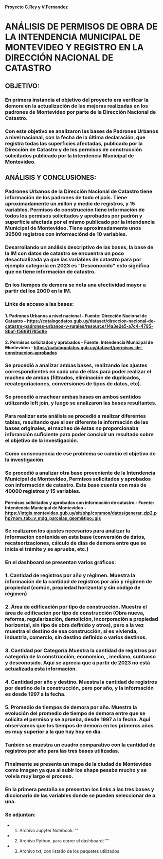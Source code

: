 #### Proyecto C.Rey y V.Fernandez

# **ANÁLISIS DE PERMISOS DE OBRA DE LA INTENDENCIA MUNICIPAL DE MONTEVIDEO Y REGISTRO EN LA DIRECCIÓN NACIONAL DE CATASTRO**


## **OBJETIVO:**

### En primera instancia el objetivo del proyecto era verificar la demora en la actualización de las mejoras realizadas en los padrones de Montevideo por parte de la Dirección Nacional de Catastro. 
### Con este objetivo se analizaron las bases de Padrones Urbanos a nivel nacional, con la fecha de la última declaración, que registra todas las superficies afectadas, publicado por la Dirección de Catastro y de los permisos de construcción solicitados publicado por la Intendencia Municipal de Montevideo. 



## **ANÁLISIS Y CONCLUSIONES:**

### Padrones Urbanos de la Dirección Nacional de Catastro tiene información de los padrones de todo el país. Tiene aproximadamente un millon y medio de registros, y 15 variables. Permisos de construcción tiene información de todos los permisos solicitados y aprobados por padrón y superficie afectada por el mismo publicado por la Intendencia Municipal de Montevideo. Tiene aproximadamente unos 39500 registros con informaciónd de 10 variables.

### Desarrollando un análisis descriptivo de las bases, la base de la IM con datos de catastro se encuentra un poco desactualizada ya que las variables de catastro para por ejemplo categoría en 2023  es "Desconocido" esto significa que no tiene información de catastro.

### En los tiempos de demora se nota una efectividad mayor a partir del los 2000 en la IM.

### Links de acceso a las bases:

#### 1. Padrones Urbanos a nivel nacional - Fuente: Dirección Nacional de Catastro - https://catalogodatos.gub.uy/dataset/direccion-nacional-de-catastro-padrones-urbanos-y-rurales/resource/14a3e2e5-a7c4-4795-8baf-f56691765d8e

####  2. Permisos solicitados y aprobados - Fuente: Intendencia Municipal de Montevideo - https://catalogodatos.gub.uy/dataset/permisos-de-construccion-aprobados

### Se procedió a analizar ambas bases, realizando los ajustes correspondientes en cada una de ellas para poder realizar el macheo de ambas (filtrados, eliminación de duplicados, recategoriaciones, conversiones de tipos de datos, etc). 

### Se procedió a machear ambas bases en ambos sentidos utilizando left join, y luego se analizaron las bases resultantes.
### Para realizar este análisis se procedió a realizar diferentes tablas, resultando que al ser diferente la información de las bases originales, el macheo de éstas no proporcionaba inforanción suficiente para poder concluir un resultado sobre el objetivo de la investigación. 

### Como consecuencia de ese problema se cambio el objetivo de la investigación. 

### Se procedió a analizar otra base proveniente de la Intendencia Municipal de Montevideo, Permisos solicitados y aprobados con información de catastro. Esta base cuenta con más de 40000 registros y 15 variables.

#### Permisos solicitados y aprobados con información de catastro - Fuente: Intendencia Municipal de Montevideo - https://intgis.montevideo.gub.uy/sit/php/common/datos/generar_zip2.php?nom_tab=v_mdg_parcelas_geom&tipo=gis

### Se realizaron los ajustes necesarios para analizar la información contenida en esta base (conversión de datos, recateorizaciones, cálculo de días de demora entre que se inicia el trámite y se aprueba, etc.)

### En el dashboard se presentan varios gráficos:


### 1. Cantidad de registros por año y régimen. Muestra la información de la cantidad de registros por año y régimen de propiedad (común, propiedad horizontal y sin código de régimen)

### 2. Área de edificación por tipo de construcción. Muestra el área de edificación por tipo de construcción (Obra nueva, reforma, regularización, demolición, incorporación a propiedad horizontal, sin tipo de obra definido y otros), pero a la vez muestra el destino de esa construcción, si es vivienda, industria, comercio, sin destino definido o varios destinos. 

### 3. Cantidad por Categoría.Muestra la cantidad de registros por categoría de la construcción, economico, , mediano, suntuoso y desconosido. Aquí se aprecia que a partir de 2023 no está actualizada esta información.  

### 4. Cantidad por año y destino. Muestra la cantidad de registros por destino de la construcción, pero por año, y la información es desde 1997 a la fecha. 

### 5. Promedio de tiempos de demora por año. Muestra la evolución del promedio de tiempo de demora entre que se solicita el permiso y se aprueba, desde 1997 a la fecha. Aqui observamos que los tiempos de demora en los primeros años es muy superior a la que hay hoy en día.

### Tanbién se muestra un cuadro comparativo con la cantidad de registros por año para las tres bases utilizadas. 

### Finalmente se presenta un mapa de la ciudad de Montevideo como imagen ya que al subir los shape pesaba mucho y se volvía muy largo el proceso.

### En la primera pestaña se presentan los links a las tres bases y diccionario de las variables donde se pueden seleccionar de a una. 

### Se adjuntan: 

* 1. Archivo Jupyter Notebook: ""
* 2. Archivo Python, para correr el dashboard: ""
* 3. Archivo txt, con listado de los paquetes utilizados.









